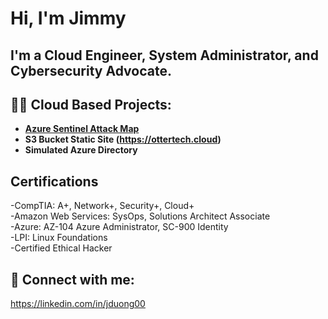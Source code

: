 <h1>Hi, I'm Jimmy <br/>

<h2> I'm a Cloud Engineer, System Administrator, and Cybersecurity Advocate. 
  
<h2>👨‍💻 Cloud Based Projects:</h2>

- <b>[Azure Sentinel Attack Map](https://github.com/JimmyDuong00/Azure-Sentinel-Threat-Map)</b>
- <b>S3 Bucket Static Site (https://ottertech.cloud)</b>
- <b>Simulated Azure Directory</b>


<h2>Certifications</h2>
  -CompTIA: A+, Network+, Security+, Cloud+ <br/>
  -Amazon Web Services: SysOps, Solutions Architect Associate<br/> 
  -Azure: AZ-104 Azure Administrator, SC-900 Identity <br/>
  -LPI: Linux Foundations<br/>
  -Certified Ethical Hacker<br/>
  


<h2> 🤳 Connect with me:</h2>

https://linkedin.com/in/jduong00
